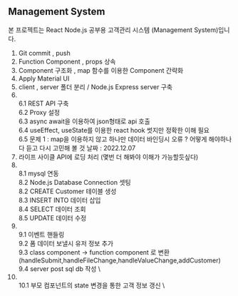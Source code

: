 ## Management  System
본 프로젝트는 React Node.js 공부용 고객관리 시스템 (Management System)입니다.

1. Git commit , push 
2. Function Component , props 상속 
3. Component 구조화 , map 함수를 이용한 Component 간략화 
4. Apply Material UI 
5. client , server 폴더 분리 / Node.js Express server 구축 
6. \
6.1 REST API 구축 \
6.2 Proxy 설정 \
6.3 async await을 이용하여 json형태로 api 호출 \
6.4 useEffect, useState를 이용한 react hook 썻지만 정확한 이해 필요 \
6.5 문제 1 : map을 이용하지 않고 하나만 데이터 바인딩시 오류 ? 어떻게 해야하나 다 듣고 다시 고민해 볼 것 날짜 : 2022.12.07 
7. 라이프 사이클 API에 로딩 처리 (몇번 더 해봐야 이해가 가능할듯싶다)
8. \
8.1 mysql 연동 \
8.2 Node.js Database Connection 셋팅 \
8.2 CREATE Customer 테이블 생성 \
8.3 INSERT INTO 데이터 삽입 \
8.4 SELECT 데이터 조회 \
8.5 UPDATE 데이터 수정 
9. \
9.1 이벤트 핸들링 \
9.2 폼 데이터 보낼시 유저 정보 추가 \
9.3 class component -> function component 로 변환 (handleSubmit,handleFileChange,handleValueChange,addCustomer) \
9.4 server post sql db 작성 \
10. \
10.1 부모 컴포넌트의 state 변경을 통한 고객 정보 갱신 \










